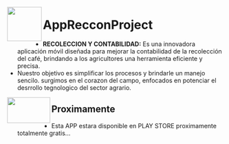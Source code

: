 <a href="https://github.com/rojas05/AppRecconProject"><img src="https://github.com/rojas05/AppRecconProject/blob/Develop/app/src/main/res/drawable/reccon_splash.jpg" align="left" height="80" width="80" ></a>

# AppRecconProject
- **RECOLECCION Y CONTABILIDAD:** Es una innovadora aplicación móvil diseñada para mejorar la contabilidad de la recolección del café, brindando a los agricultores una herramienta eficiente y precisa.
- Nuestro objetivo es simplificar los procesos y brindarle un manejo sencilo. surgimos en el corazon del campo, enfocados en potenciar el desrrollo tegnologico del sector agrario.
  
 <a href="https://github.com/rojas05/AppRecconProject"><img src="https://upload.wikimedia.org/wikipedia/commons/7/78/Google_Play_Store_badge_EN.svg" align="left" height="60" width="100" ></a>

## Proximamente
- Esta APP estara disponible en PLAY STORE proximamente totalmente gratis...
